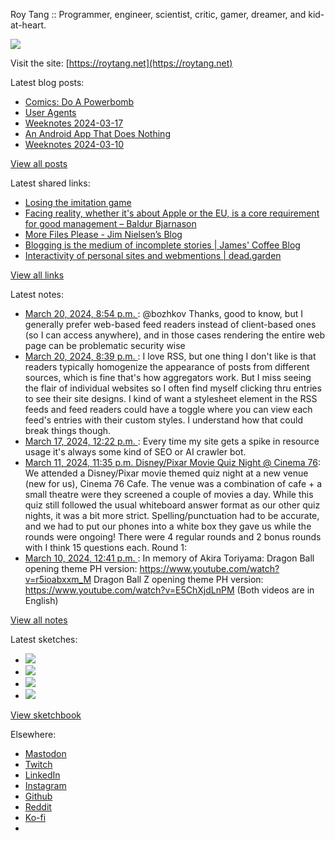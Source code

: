 Roy Tang :: Programmer, engineer, scientist, critic, gamer, dreamer, and kid-at-heart.

![](https://roytang.net/static/img/profile.jpg)

Visit the site: [https://roytang.net](https://roytang.net)

Latest blog posts:

- [Comics: Do A Powerbomb](https://roytang.net/2024/03/powerbomb/)
- [User Agents](https://roytang.net/2024/03/user-agents/)
- [Weeknotes 2024-03-17](https://roytang.net/2024/03/weeknotes-03-17/)
- [An Android App That Does Nothing](https://roytang.net/2024/03/does-nothing/)
- [Weeknotes 2024-03-10](https://roytang.net/2024/03/weeknotes-03-10/)

[View all posts](https://roytang.net/blog)

Latest shared links:

- [Losing the imitation game](https://roytang.net/2024/03/35a20a00bf7a9d22d8dfb8b0596b921a/)
- [Facing reality, whether it&#x27;s about Apple or the EU, is a core requirement for good management – Baldur Bjarnason](https://roytang.net/2024/03/266a47dc2e4eab3eb0e2c425bbf3463e/)
- [More Files Please - Jim Nielsen’s Blog](https://roytang.net/2024/03/a2938073a54019c7a36be2fb1a8735e7/)
- [Blogging is the medium of incomplete stories | James&#x27; Coffee Blog](https://roytang.net/2024/03/864ce2d90f72a4bd89e982f83ca817e5/)
- [Interactivity of personal sites and webmentions | dead.garden](https://roytang.net/2024/03/f56ff5c6b6114b6b1a0c9ead5f338fec/)

[View all links](https://roytang.net/links)

Latest notes:

- [March 20, 2024, 8:54 p.m. ](https://roytang.net/2024/03/112128116062049690/): @bozhkov Thanks, good to know, but I generally prefer web-based feed readers instead of client-based ones (so I can access anywhere), and in those cases rendering the entire web page can be problematic security wise
- [March 20, 2024, 8:39 p.m. ](https://roytang.net/2024/03/112128055412962771/): I love RSS, but one thing I don&#x27;t like is that readers typically homogenize the appearance of posts from different sources, which is fine that&#x27;s how aggregators work. But I miss seeing the flair of individual websites so I often find myself clicking thru entries to see their site designs. I kind of want a stylesheet element in the RSS feeds and feed readers could have a toggle where you can view each feed&#x27;s entries with their custom styles. I understand how that could break things though.
- [March 17, 2024, 12:22 p.m. ](https://roytang.net/2024/03/112109114270806968/): Every time my site gets a spike in resource usage it&#x27;s always some kind of SEO or AI crawler bot.
- [March 11, 2024, 11:35 p.m. Disney/Pixar Movie Quiz Night @ Cinema 76](https://roytang.net/2024/03/cinema76-disney/): We attended a Disney/Pixar movie themed quiz night at a new venue (new for us), Cinema 76 Cafe. The venue was a combination of cafe + a small theatre were they screened a couple of movies a day. While this quiz still followed the usual whiteboard answer format as our other quiz nights, it was a bit more strict. Spelling/punctuation had to be accurate, and we had to put our phones into a white box they gave us while the rounds were ongoing! There were 4 regular rounds and 2 bonus rounds with I think 15 questions each. Round 1:
- [March 10, 2024, 12:41 p.m. ](https://roytang.net/2024/03/112069554535261848/): In memory of Akira Toriyama: Dragon Ball opening theme PH version: https://www.youtube.com/watch?v=r5ioabxxm_M Dragon Ball Z opening theme PH version: https://www.youtube.com/watch?v=E5ChXjdLnPM (Both videos are in English)

[View all notes](https://roytang.net/notes)

Latest sketches:


- ![](https://roytang.net/media/cache/c3/52/c3524701d7d18fa2b6b280d4437c7ba1.jpg)
- ![](https://roytang.net/media/cache/b8/6e/b86e3f7c5db451a5bf40260cdf52e2c0.jpg)
- ![](https://roytang.net/media/cache/09/11/09119bc377da2a1bf7e9d18251a6b7a6.jpg)
- ![](https://roytang.net/media/cache/3c/7d/3c7d410c1cd355b7897272dd51e3b61a.jpg)

[View sketchbook](https://roytang.net/albums/sketchbook)


Elsewhere:

- [Mastodon](https://indieweb.social/@roytang)
- [Twitch](https://twitch.tv/twitchyroy)
- [LinkedIn](https://www.linkedin.com/in/roytang)
- [Instagram](https://instagram.com/roytang0400)
- [Github](https://github.com/roytang)
- [Reddit](https://reddit.com/u/hungryroy)
- [Ko-fi](https://ko-fi.com/roytang)
- [](mailto:hello@roytang.net)